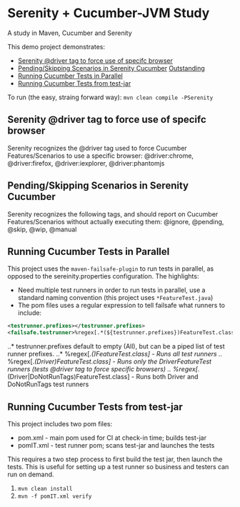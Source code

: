 # Serenity + Cucumber-JVM Study
A study in Maven, Cucumber and Serenity

This demo project demonstrates:
* [Serenity @driver tag to force use of specifc browser](#driver)
* [Pending/Skipping Scenarios in Serenity Cucumber](#dontrun) [Outstanding](https://groups.google.com/forum/#!topic/thucydides-users/7FOewIrMWU8 "Pending/Skipping Scenarios in Serenity Cucumber")
* [Running Cucumber Tests in Parallel](#parallel)
* [Running Cucumber Tests from test-jar](#testjar)

To run (the easy, straing forward way):
`mvn clean compile -PSerenity`


## <a name="driver"></a> Serenity @driver tag to force use of specifc browser
Serenity recognizes the @driver tag used to force Cucumber Features/Scenarios to use a specific browser:
@driver:chrome, @driver:firefox, @driver:iexplorer, @driver:phantomjs


## <a name="dontrun"></a> Pending/Skipping Scenarios in Serenity Cucumber
Serenity recognizes the following tags, and should report on Cucumber Features/Scenarios without actually executing them:
@ignore, @pending, @skip, @wip, @manual


## <a name="parallel"></a> Running Cucumber Tests in Parallel
This project uses the `maven-failsafe-plugin` to run tests in parallel, as opposed to the sereinity.properties configuration.  The highlights:
* Need multiple test runners in order to run tests in parallel, use a standard naming convention (this project uses `*FeatureTest.java`)
* The pom files uses a regular expression to tell failsafe what runners to include:
```xml
<testrunner.prefixes></testrunner.prefixes>
<failsafe.testrunner>%regex[.*(${testrunner.prefixes})FeatureTest.class]</failsafe.testrunner>
```
..* testrunner.prefixes default to empty (All), but can be a piped list of test runner prefixes.
..* %regex[.*()FeatureTest.class] - Runs all test runners
..* %regex[.*(Driver)FeatureTest.class] - Runs only the *DriverFeatureTest runners (tests @driver tag to force specific browsers)
..* %regex[.*(Driver|DoNotRunTags)FeatureTest.class] - Runs both Driver and DoNotRunTags test runners


## <a name="testjar"></a> Running Cucumber Tests from test-jar
This project includes two pom files:
* pom.xml   - main pom used for CI at check-in time; builds test-jar
* pomIT.xml - test runner pom; scans test-jar and launches the tests

This requires a two step process to first build the test jar, then launch the tests.
This is useful for setting up a test runner so business and testers can run on demand.
1. `mvn clean install`
2. `mvn -f pomIT.xml verify`

